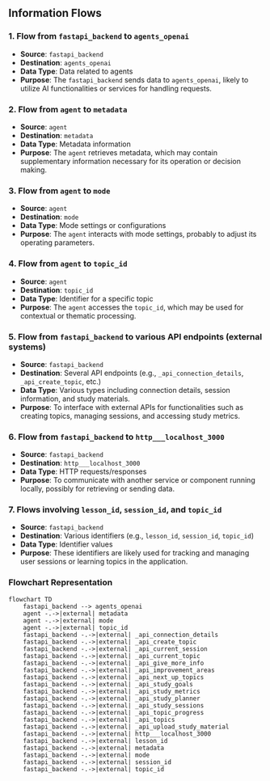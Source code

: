 ## Information Flows

### 1. Flow from `fastapi_backend` to `agents_openai`
- **Source**: `fastapi_backend`
- **Destination**: `agents_openai`
- **Data Type**: Data related to agents
- **Purpose**: The `fastapi_backend` sends data to `agents_openai`, likely to utilize AI functionalities or services for handling requests.

### 2. Flow from `agent` to `metadata`
- **Source**: `agent`
- **Destination**: `metadata`
- **Data Type**: Metadata information
- **Purpose**: The `agent` retrieves metadata, which may contain supplementary information necessary for its operation or decision making.

### 3. Flow from `agent` to `mode`
- **Source**: `agent`
- **Destination**: `mode`
- **Data Type**: Mode settings or configurations
- **Purpose**: The `agent` interacts with mode settings, probably to adjust its operating parameters.

### 4. Flow from `agent` to `topic_id`
- **Source**: `agent`
- **Destination**: `topic_id`
- **Data Type**: Identifier for a specific topic
- **Purpose**: The `agent` accesses the `topic_id`, which may be used for contextual or thematic processing.

### 5. Flow from `fastapi_backend` to various API endpoints (external systems)
- **Source**: `fastapi_backend`
- **Destination**: Several API endpoints (e.g., `_api_connection_details`, `_api_create_topic`, etc.)
- **Data Type**: Various types including connection details, session information, and study materials.
- **Purpose**: To interface with external APIs for functionalities such as creating topics, managing sessions, and accessing study metrics.

### 6. Flow from `fastapi_backend` to `http___localhost_3000`
- **Source**: `fastapi_backend`
- **Destination**: `http___localhost_3000`
- **Data Type**: HTTP requests/responses
- **Purpose**: To communicate with another service or component running locally, possibly for retrieving or sending data.

### 7. Flows involving `lesson_id`, `session_id`, and `topic_id`
- **Source**: `fastapi_backend`
- **Destination**: Various identifiers (e.g., `lesson_id`, `session_id`, `topic_id`)
- **Data Type**: Identifier values 
- **Purpose**: These identifiers are likely used for tracking and managing user sessions or learning topics in the application.

### Flowchart Representation
```mermaid
flowchart TD
    fastapi_backend --> agents_openai
    agent -.->|external| metadata
    agent -.->|external| mode
    agent -.->|external| topic_id
    fastapi_backend -.->|external| _api_connection_details
    fastapi_backend -.->|external| _api_create_topic
    fastapi_backend -.->|external| _api_current_session
    fastapi_backend -.->|external| _api_current_topic
    fastapi_backend -.->|external| _api_give_more_info
    fastapi_backend -.->|external| _api_improvement_areas
    fastapi_backend -.->|external| _api_next_up_topics
    fastapi_backend -.->|external| _api_study_goals
    fastapi_backend -.->|external| _api_study_metrics
    fastapi_backend -.->|external| _api_study_planner
    fastapi_backend -.->|external| _api_study_sessions
    fastapi_backend -.->|external| _api_topic_progress
    fastapi_backend -.->|external| _api_topics
    fastapi_backend -.->|external| _api_upload_study_material
    fastapi_backend -.->|external| http___localhost_3000
    fastapi_backend -.->|external| lesson_id
    fastapi_backend -.->|external| metadata
    fastapi_backend -.->|external| mode
    fastapi_backend -.->|external| session_id
    fastapi_backend -.->|external| topic_id
```